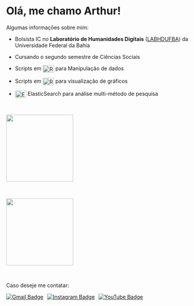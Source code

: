 # Olá, me chamo **Arthur**!

Algumas informações sobre mim:

- Bolsista IC no **Laboratório de Humanidades Digitais** ([LABHDUFBA](https://www.google.com/url?sa=t&source=web&rct=j&opi=89978449&url=https://www.labhd.ufba.br/&ved=2ahUKEwit6r-MpKKGAxUBqZUCHWSdCIkQFnoECBMQAQ&usg=AOvVaw2nQk5YH_WgD74kk0T291Gc)) da Universidade Federal da Bahia

- Cursando o segundo semestre de Ciências Sociais
- <p>Scripts em <img src="https://cdn.jsdelivr.net/gh/devicons/devicon@latest/icons/rstudio/rstudio-original.svg" alt="RStudio Logo" style="vertical-align: middle; height: 20px; width: 30px;"> para Manipulação de dados</p>
- <p>Scripts em <img src="https://cdn.jsdelivr.net/gh/devicons/devicon@latest/icons/rstudio/rstudio-original.svg" alt="RStudio Logo" style="vertical-align: middle; height: 20px; width: 30px;"> para visualização de gráficos</p>
- <img src="https://cdn.jsdelivr.net/gh/devicons/devicon/icons/elasticsearch/elasticsearch-original.svg" alt="Elasticsearch Logo" style="vertical-align: middle; height: 20px; width: 30px;"> ElasticSearch para análise multi-método de pesquisa</p>


<p></p>
<p>&nbsp;</p>
<div align="left">

<a href="https://github.com/tutzlima"> </a>

<img align="center" height="180em" src="https://github-readme-stats.vercel.app/api?username=tutzlima&theme=github_dark&show_icons=true"/>

<p>&nbsp;</p>

<img align="center" height="180em" src="https://github-readme-stats.vercel.app/api/top-langs/?username=tutzlima&theme=github_dark&show_icons=true"/>

</div>

<p></p>

<div>
  <p>&nbsp;</p> <!-- Espaço -->
  <p>Caso deseje me contatar:</p>

<a href="mailto:arthurlimareserva@gmail.com" style="float: left; margin-right: 10px;"> <!-- Gmail -->
    <img src="https://img.shields.io/badge/-Gmail-%23333?style=for-the-badge&logo=gmail&logoColor=white" alt="Gmail Badge">
  </a>
  
<a href="https://www.instagram.com/tutzlima" target="_blank" style="float: left; margin-right: 10px;"> <!-- Instagram -->
    <img src="https://img.shields.io/badge/Instagram-E4405F?style=for-the-badge&logo=instagram&logoColor=white" alt="Instagram Badge">
  </a>
  
<a href="https://youtube.com/@tutzlima?si=bOIhAObWDABOSDTE" target="_blank" style="float: left;"> <!-- Youtube -->
    <img src="https://img.shields.io/badge/YouTube-FF0000?style=for-the-badge&logo=youtube&logoColor=white" alt="YouTube Badge">

</div>
